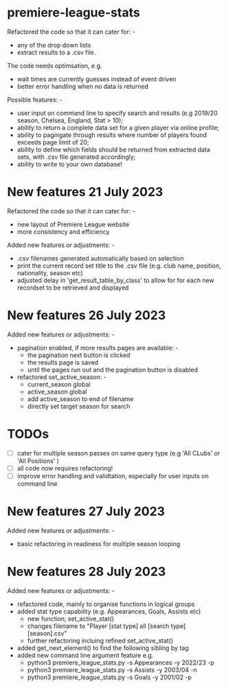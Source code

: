 # premiere-league-stats

Refactored the code so that it can cater for: - 
-   any of the drop down lists
-   extract results to a .csv file. 
 
The code needs optimsation, e.g. 
-   wait times are currently guesses instead of event driven 
-   better error handling when no data is returned

Possible features: -

-   user input on command line to specify search and results (e.g 2019/20 season, Chelsea, England, Stat > 10);
-   ability to return a complete data set for a given player via online profile;
-   ability to pagingate through results where number of players found exceeds page limit of 20;
-   ability to define which fields should be returned from extracted data sets, with .csv file generated accordingly;
-   ability to write to your own database!

# New features 21 July 2023

Refactored the code so that it can cater for: - 
-   new layout of Premiere League website
-   more consistency and efficiency

Added new features or adjustments: -
-   .csv filenames generated automatically based on selection
-   print the current record set title to the .csv file (e.g. club name, position, nationality, season etc)
-   adjusted delay in 'get_result_table_by_class' to allow for for each new recordset to be retrieved and displayed

# New features 26 July 2023

Added new features or adjustments: -
- pagination enabled, if more results pages are available: -
  - the pagination next button is clicked
  - the results page is saved
  - until the pages run out and the pagination button is disabled
- refactored set_active_season: - 
  - current_season global 
  - active_season global 
  - add active_season to end of filename
  - directly set target season for search
# TODOs
- [ ]  cater for multiple season passes on same query type (e.g 'All CLubs' or 'All Positions' ) 
- [ ]  all code now requires refactoring!
- [ ]  improve error handling and validtation, especially for user inputs on command line

# New features 27 July 2023

Added new features or adjustments: -
-   basic refactoring in readiness for multiple season looping

# New features 28 July 2023

Added new features or adjustments: -
- refactored code, mainly to organise functions in logical groups
- added stat type capability (e.g. Appearances, Goals, Assists etc)
  - new function, set_active_stat()
  - changes filename to "Player [stat type] all [search type] [season].csv"
  - further refactoring incluing refined set_active_stat()
- added get_next_element() to find the following sibling by tag
- added new command line argument feature e.g.
  - python3 premiere_league_stats.py -s Appearances -y 2022/23 -p
  - python3 premiere_league_stats.py -s Assists -y 2003/04 -n
  - python3 premiere_league_stats.py -s Goals -y 2001/02 -p
